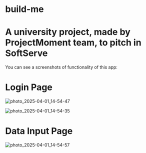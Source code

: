 # build-me

# A university project, made by ProjectMoment team, to pitch in SoftServe

You can see a screenshots of functionality of this app:


   # Login Page
   
   ![photo_2025-04-01_14-54-47](https://github.com/user-attachments/assets/54f41690-a3db-4be1-8219-11585e2cc41c)

   
   ![photo_2025-04-01_14-54-35](https://github.com/user-attachments/assets/978e7b49-99c0-4659-b921-235df0ae1b12)

   # Data Input Page
   
   ![photo_2025-04-01_14-54-57](https://github.com/user-attachments/assets/2ca40c2f-d170-4d04-8ac7-0fb67104e857)

